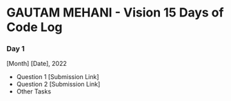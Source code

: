 # GAUTAM MEHANI - Vision 15 Days of Code Log

### Day 1

[Month] [Date], 2022

- Question 1
  [Submission Link]
- Question 2
  [Submission Link]
- Other Tasks
